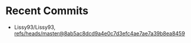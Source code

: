 # Recent Commits

<!-- START gadpp -->
- Lissy93/Lissy93, [refs/heads/master@8ab5ac8dcd9a4e0c7d3efc4ae7ae7a39b8ea8459](https://github.com/Lissy93/Lissy93/commit/8ab5ac8dcd9a4e0c7d3efc4ae7ae7a39b8ea8459)
